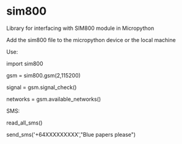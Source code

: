 # sim800
Library for interfacing with SIM800 module in Micropython

Add the sim800 file to the micropython device or the local machine


Use:

import sim800
 
gsm = sim800.gsm(2,115200)
 
signal = gsm.signal_check()

networks = gsm.available_networks()
 

SMS:



read_all_sms()

send_sms('+64XXXXXXXXX',"Blue papers please")
